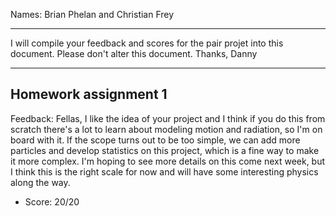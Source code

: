Names: Brian Phelan and Christian Frey

------

I will compile your feedback and scores for the pair projet into this document. Please don't alter this document.
Thanks, Danny

------

## Homework assignment 1

Feedback: Fellas, I like the idea of your project and I think if you do this from scratch there's a lot to learn about modeling motion and radiation, so I'm on board with it. If the scope turns out to be too simple, we can add more particles and develop statistics on this project, which is a fine way to make it more complex. I'm hoping to see more details on this come next week, but I think this is the right scale for now and will have some interesting physics along the way.

* Score: 20/20
